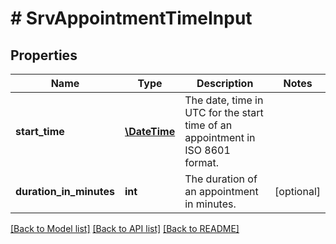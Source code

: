# # SrvAppointmentTimeInput

## Properties

Name | Type | Description | Notes
------------ | ------------- | ------------- | -------------
**start_time** | [**\DateTime**](\DateTime.md) | The date, time in UTC for the start time of an appointment in ISO 8601 format. |
**duration_in_minutes** | **int** | The duration of an appointment in minutes. | [optional]

[[Back to Model list]](../../README.md#models) [[Back to API list]](../../README.md#endpoints) [[Back to README]](../../README.md)
